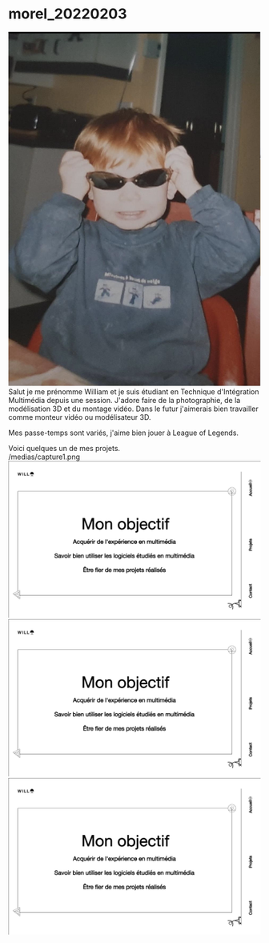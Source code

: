 # morel_20220203

![alt text](medias/petitwilliam.png)
Salut je me prénomme William et je suis étudiant en Technique d'Intégration Multimédia depuis une session. J'adore faire de la photographie, de la modélisation 3D et du montage vidéo. Dans le futur j'aimerais bien travailler comme monteur vidéo ou modélisateur 3D.

Mes passe-temps sont variés, j'aime bien jouer à League of Legends.

Voici quelques un de mes projets.                                        
/medias/capture1.png
![alt text](/medias/capture1.png)
![alt text](/medias/capture1.png)
![alt text](/medias/capture1.png)
